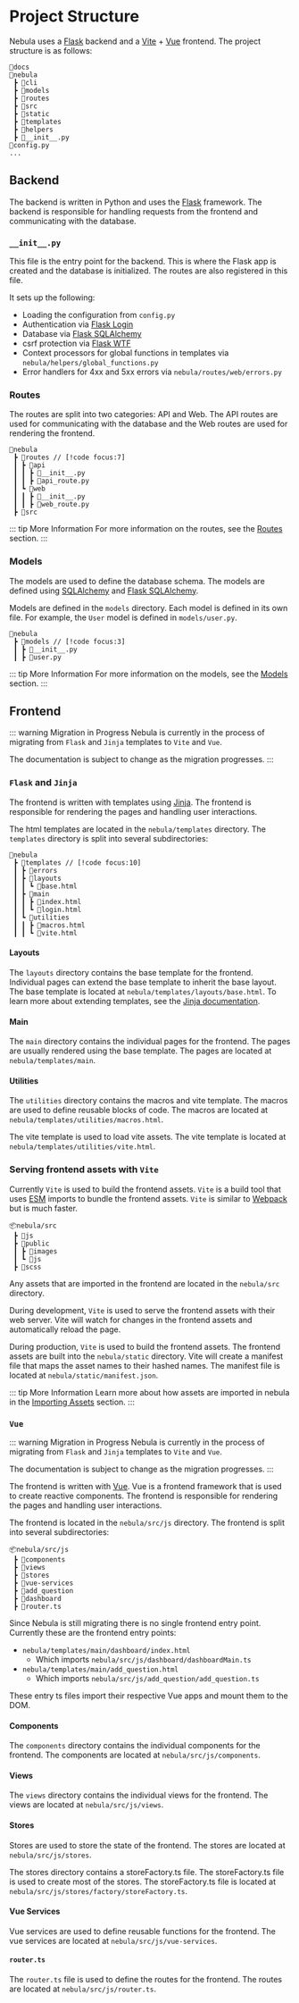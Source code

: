 # Project Structure

Nebula uses a [Flask](https://flask.palletsprojects.com/en/2.0.x/) backend and a [Vite](https://vitejs.dev/) + [Vue](https://vuejs.org/) frontend. The project structure is as follows:



```
📂docs
📂nebula
 ┣ 📂cli
 ┣ 📂models
 ┣ 📂routes
 ┣ 📂src
 ┣ 📂static
 ┣ 📂templates
 ┣ 📂helpers
 ┣ 📜__init__.py
📜config.py
...
```

## Backend

The backend is written in Python and uses the [Flask](https://flask.palletsprojects.com/en/2.0.x/) framework. The backend is responsible for handling requests from the frontend and communicating with the database.

### `__init__.py`

This file is the entry point for the backend. This is where the Flask app is created and the database is initialized. The routes are also registered in this file.

It sets up the following:
- Loading the configuration from `config.py`
- Authentication via [Flask Login](https://flask-login.readthedocs.io/en/latest/)
- Database via [Flask SQLAlchemy](https://flask-sqlalchemy.palletsprojects.com/en/3.0.x/)
- csrf protection via [Flask WTF](https://flask-wtf.readthedocs.io/en/0.15.x/)
- Context processors for global functions in templates via `nebula/helpers/global_functions.py`
- Error handlers for 4xx and 5xx errors via `nebula/routes/web/errors.py`

### Routes

The routes are split into two categories: API and Web. The API routes are used for communicating with the database and the Web routes are used for rendering the frontend.


```
📂nebula
 ┣ 📂routes // [!code focus:7]
 ┃ ┣ 📂api
 ┃ ┃ ┣ 📜__init__.py
 ┃ ┃ ┣ 📜api_route.py
 ┃ ┗ 📂web
 ┃ ┃ ┣ 📜__init__.py 
 ┃ ┃ ┣ 📜web_route.py
 ┣ 📂src
```

::: tip More Information
For more information on the routes, see the [Routes](/developer/architecture/project-structure/routes) section.
:::

### Models

The models are used to define the database schema. The models are defined using [SQLAlchemy](https://docs.sqlalchemy.org/en/14/) and [Flask SQLAlchemy](https://flask-sqlalchemy.palletsprojects.com/en/3.0.x/).



Models are defined in the `models` directory. Each model is defined in its own file. For example, the `User` model is defined in `models/user.py`.

```
📂nebula
 ┣ 📂models // [!code focus:3]
 ┃ ┣ 📜__init__.py
 ┃ ┣ 📜user.py
 ```

::: tip More Information
For more information on the models, see the [Models](/developer/architecture/project-structure/models) section.
:::

## Frontend

::: warning Migration in Progress 
Nebula is currently in the process of migrating from `Flask` and `Jinja` templates to `Vite` and `Vue`.

The documentation is subject to change as the migration progresses.
:::

### `Flask` and `Jinja`

The frontend is written with templates using [Jinja](https://jinja.palletsprojects.com/en/3.0.x/). The frontend is responsible for rendering the pages and handling user interactions.

The html templates are located in the `nebula/templates` directory. The `templates` directory is split into several subdirectories:

```
📂nebula
 ┣ 📂templates // [!code focus:10]
 ┃ ┣ 📂errors
 ┃ ┣ 📂layouts
 ┃ ┃ ┗ 📜base.html
 ┃ ┣ 📂main
 ┃ ┃ ┣ 📜index.html
 ┃ ┃ ┗ 📜login.html
 ┃ ┗ 📂utilities
 ┃ ┃ ┣ 📜macros.html
 ┃ ┃ ┗ 📜vite.html
```

#### Layouts

The `layouts` directory contains the base template for the frontend. Individual pages can extend the base template to inherit the base layout. The base template is located at `nebula/templates/layouts/base.html`. To learn more about extending templates, see the [Jinja documentation](https://jinja.palletsprojects.com/en/3.0.x/templates/#template-inheritance).

#### Main

The `main` directory contains the individual pages for the frontend. The pages are usually rendered using the base template. The pages are located at `nebula/templates/main`.

#### Utilities

The `utilities` directory contains the macros and vite template. The macros are used to define reusable blocks of code. The macros are located at `nebula/templates/utilities/macros.html`. 

The vite template is used to load vite assets. The vite template is located at `nebula/templates/utilities/vite.html`.


### Serving frontend assets with `Vite`

Currently `Vite` is used to build the frontend assets. `Vite` is a build tool that uses [ESM](https://developer.mozilla.org/en-US/docs/Web/JavaScript/Guide/Modules) imports to bundle the frontend assets. `Vite` is similar to [Webpack](https://webpack.js.org/) but is much faster.


```
📦nebula/src
 ┣ 📂js
 ┣ 📂public
 ┃ ┣ 📂images
 ┃ ┗ 📂js
 ┣ 📂scss
 ```

Any assets that are imported in the frontend are located in the `nebula/src` directory.

During development, `Vite` is used to serve the frontend assets with their web server. Vite will watch for changes in the frontend assets and automatically reload the page. 

During production, `Vite` is used to build the frontend assets. The frontend assets are built into the `nebula/static` directory. Vite will create a manifest file that maps the asset names to their hashed names. The manifest file is located at `nebula/static/manifest.json`.

::: tip More Information
Learn more about how assets are imported in nebula in the [Importing Assets](/developer/frontend/importing-assets) section.
:::

### `Vue`

::: warning Migration in Progress
Nebula is currently in the process of migrating from `Flask` and `Jinja` templates to `Vite` and `Vue`.

The documentation is subject to change as the migration progresses.
:::

The frontend is written with [Vue](https://vuejs.org/). Vue is a frontend framework that is used to create reactive components. The frontend is responsible for rendering the pages and handling user interactions.

The frontend is located in the `nebula/src/js` directory. The frontend is split into several subdirectories:

```
📦nebula/src/js
 ┣ 📂components
 ┣ 📂views
 ┣ 📂stores
 ┣ 📂vue-services
 ┣ 📂add_question
 ┣ 📂dashboard
 ┣ 📜router.ts
```

Since Nebula is still migrating there is no single frontend entry point. Currently these are the frontend entry points:

- `nebula/templates/main/dashboard/index.html`
  - Which imports `nebula/src/js/dashboard/dashboardMain.ts`
- `nebula/templates/main/add_question.html`
  - Which imports `nebula/src/js/add_question/add_question.ts`

These entry ts files import their respective Vue apps and mount them to the DOM.

#### Components

The `components` directory contains the individual components for the frontend. The components are located at `nebula/src/js/components`.

#### Views

The `views` directory contains the individual views for the frontend. The views are located at `nebula/src/js/views`.

#### Stores

Stores are used to store the state of the frontend. The stores are located at `nebula/src/js/stores`.

The stores directory contains a storeFactory.ts file. The storeFactory.ts file is used to create most of the stores. The storeFactory.ts file is located at `nebula/src/js/stores/factory/storeFactory.ts`.

#### Vue Services

Vue services are used to define reusable functions for the frontend. The vue services are located at `nebula/src/js/vue-services`.

#### `router.ts`

The `router.ts` file is used to define the routes for the frontend. The routes are located at `nebula/src/js/router.ts`.

